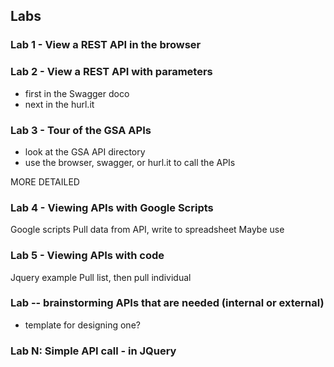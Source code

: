 ## Labs

### Lab 1 - View a REST API in the browser

### Lab 2 - View a REST API with parameters
- first in the Swagger doco
- next in the hurl.it

### Lab 3 - Tour of the GSA APIs
- look at the GSA API directory
- use the browser, swagger, or hurl.it to call the APIs



MORE DETAILED

### Lab 4 - Viewing APIs with Google Scripts
Google scripts
Pull data from API, write to spreadsheet
Maybe use 


### Lab 5 - Viewing APIs with code
Jquery example
Pull list, then pull individual




### Lab -- brainstorming APIs that are needed (internal or external)
- template for designing one?

### Lab N: Simple API call - in JQuery
